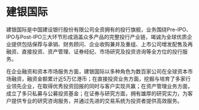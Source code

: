 # 

# 建银国际

建银国际是中国建设银行股份有限公司全资拥有的投行旗舰，业务围绕Pre-IPO、IPO与Post-IPO三大环节形成涵盖众多产品的完整投行产业链，竭诚为全球优质企业提供包括保荐与承销、财务顾问、企业收购兼并及重组、上市公司增发配售及再融资、直接投资、资产管理、证券经纪、市场研究及投资咨询等全方位的投行服务。

在企业融资和资本市场服务方面，建银国际以多种角色为数百家公司在全球资本市场融资，融资金额累计近5万亿港币；在直接投资业务方面，挖掘与培育了多家行业领先企业，在取得优秀投资回报的同时与客户实现共赢；在资产管理业务方面，成立了多只私募与公募投资基金；在证券与研究方面，拥有雄厚的研究实力，为客户提供专业的研究咨询服务，并通过先进的交易系统为投资者提供高效服务。

